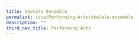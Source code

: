 ```yaml
---
title: Ukelele Ensemble
permalink: /cca/Performing-Arts/ukelele-ensemble
description: ""
third_nav_title: Performing Arts
---
```

